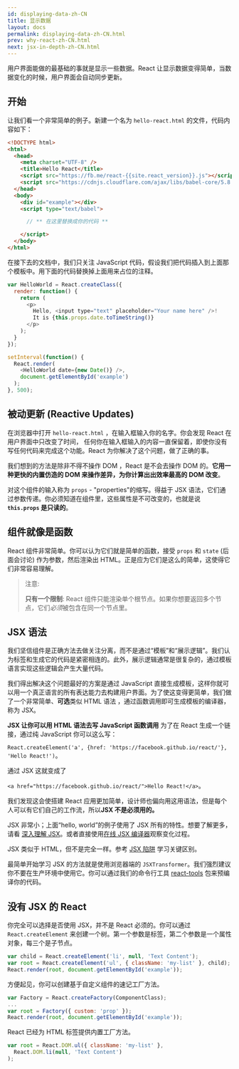 ```yaml
---
id: displaying-data-zh-CN
title: 显示数据
layout: docs
permalink: displaying-data-zh-CN.html
prev: why-react-zh-CN.html
next: jsx-in-depth-zh-CN.html
---
```


用户界面能做的最基础的事就是显示一些数据。React 让显示数据变得简单，当数据变化的时候，用户界面会自动同步更新。


## 开始

让我们看一个非常简单的例子。新建一个名为 `hello-react.html` 的文件，代码内容如下：

```html
<!DOCTYPE html>
<html>
  <head>
    <meta charset="UTF-8" />
    <title>Hello React</title>
    <script src="https://fb.me/react-{{site.react_version}}.js"></script>
    <script src="https://cdnjs.cloudflare.com/ajax/libs/babel-core/5.8.23/browser.min.js"></script>
  </head>
  <body>
    <div id="example"></div>
    <script type="text/babel">

      // ** 在这里替换成你的代码 **

    </script>
  </body>
</html>
```

在接下去的文档中，我们只关注 JavaScript 代码，假设我们把代码插入到上面那个模板中。用下面的代码替换掉上面用来占位的注释。

```javascript
var HelloWorld = React.createClass({
  render: function() {
    return (
      <p>
        Hello, <input type="text" placeholder="Your name here" />!
        It is {this.props.date.toTimeString()}
      </p>
    );
  }
});

setInterval(function() {
  React.render(
    <HelloWorld date={new Date()} />,
    document.getElementById('example')
  );
}, 500);
```


## 被动更新 (Reactive Updates)

在浏览器中打开 `hello-react.html` ，在输入框输入你的名字。你会发现 React 在用户界面中只改变了时间， 任何你在输入框输入的内容一直保留着，即使你没有写任何代码来完成这个功能。React 为你解决了这个问题，做了正确的事。

我们想到的方法是除非不得不操作 DOM ，React 是不会去操作 DOM 的。**它用一种更快的内置仿造的 DOM 来操作差异，为你计算出出效率最高的 DOM 改变**。

对这个组件的输入称为 `props` - "properties"的缩写。得益于 JSX 语法，它们通过参数传递。你必须知道在组件里，这些属性是不可改变的，也就是说 **`this.props` 是只读的**。


## 组件就像是函数

React 组件非常简单。你可以认为它们就是简单的函数，接受 `props` 和 `state` (后面会讨论) 作为参数，然后渲染出 HTML。正是应为它们是这么的简单，这使得它们非常容易理解。

> 注意:
>
> **只有一个限制**: React 组件只能渲染单个根节点。如果你想要返回多个节点，它们*必须*被包含在同一个节点里。


## JSX 语法

我们坚信组件是正确方法去做关注分离，而不是通过“模板”和“展示逻辑”。我们认为标签和生成它的代码是紧密相连的。此外，展示逻辑通常是很复杂的，通过模板语言实现这些逻辑会产生大量代码。

我们得出解决这个问题最好的方案是通过 JavaScript 直接生成模板，这样你就可以用一个真正语言的所有表达能力去构建用户界面。为了使这变得更简单，我们做了一个非常简单、**可选**类似 HTML 语法 ，通过函数调用即可生成模板的编译器，称为 JSX。

**JSX 让你可以用 HTML 语法去写 JavaScript 函数调用** 为了在 React 生成一个链接，通过纯 JavaScript 你可以这么写：

`React.createElement('a', {href: 'https://facebook.github.io/react/'}, 'Hello React!')`。

通过 JSX 这就变成了

`<a href="https://facebook.github.io/react/">Hello React!</a>`。

我们发现这会使搭建 React 应用更加简单，设计师也偏向用这用语法，但是每个人可以有它们自己的工作流，所以**JSX 不是必须用的。**

JSX 非常小；上面“hello, world”的例子使用了 JSX 所有的特性。想要了解更多，请看 [深入理解 JSX](/react/docs/jsx-in-depth-zh-CN.html)。或者直接使用[在线 JSX 编译器](/react/jsx-compiler.html)观察变化过程。

JSX 类似于 HTML，但不是完全一样。参考 [JSX 陷阱](/react/docs/jsx-gotchas-zh-CN.html) 学习关键区别。

最简单开始学习 JSX 的方法就是使用浏览器端的 `JSXTransformer`。我们强烈建议你不要在生产环境中使用它。你可以通过我们的命令行工具 [react-tools](https://www.npmjs.com/package/react-tools) 包来预编译你的代码。


## 没有 JSX 的 React

你完全可以选择是否使用 JSX，并不是 React 必须的。你可以通过 `React.createElement` 来创建一个树。第一个参数是标签，第二个参数是一个属性对象，每三个是子节点。

```javascript
var child = React.createElement('li', null, 'Text Content');
var root = React.createElement('ul', { className: 'my-list' }, child);
React.render(root, document.getElementById('example'));
```

方便起见，你可以创建基于自定义组件的速记工厂方法。

```javascript
var Factory = React.createFactory(ComponentClass);
...
var root = Factory({ custom: 'prop' });
React.render(root, document.getElementById('example'));
```

React 已经为 HTML 标签提供内置工厂方法。

```javascript
var root = React.DOM.ul({ className: 'my-list' },
  React.DOM.li(null, 'Text Content')
);
```
